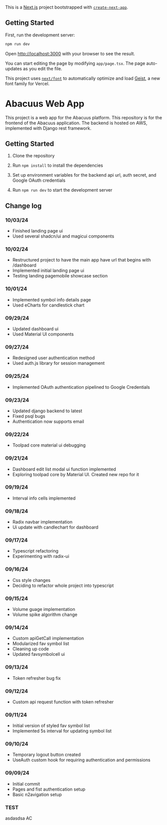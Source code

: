 This is a [Next.js](https://nextjs.org) project bootstrapped with [`create-next-app`](https://nextjs.org/docs/app/api-reference/cli/create-next-app).

## Getting Started

First, run the development server:

```bash
npm run dev
```

Open [http://localhost:3000](http://localhost:3000) with your browser to see the result.

You can start editing the page by modifying `app/page.tsx`. The page auto-updates as you edit the file.

This project uses [`next/font`](https://nextjs.org/docs/app/building-your-application/optimizing/fonts) to automatically optimize and load [Geist](https://vercel.com/font), a new font family for Vercel.

# Abacuus Web App

This project is a web app for the Abacuus platform. This repository is for the frontend of the Abacuus application.
The backend is hosted on AWS, implemented with Django rest framework.

## Getting Started

1. Clone the repository

2. Run `npm install` to install the dependencies

3. Set up environment variables for the backend api url, auth secret, and Google OAuth credentials

4. Run `npm run dev` to start the development server

## Change log

### 10/03/24

- Finished landing page ui
- Used several shadcn/ui and magicui components

### 10/02/24

- Restructured project to have the main app have url that begins with /dashboard
- Implemented initial landing page ui
- Testing landing pagemobile showcase section

### 10/01/24

- Implemented symbol info details page
- Used eCharts for candlestick chart

### 09/29/24

- Updated dashboard ui
- Used Material UI components

### 09/27/24

- Redesigned user authentication method
- Used auth.js library for session management

### 09/25/24

- Implemented OAuth authentication pipelined to Google Credentials

### 09/23/24

- Updated django backend to latest
- Fixed psql bugs
- Authentication now supports email

### 09/22/24

- Toolpad core material ui debugging

### 09/21/24

- Dashboard edit list modal ui function implemented
- Exploring toolpad core by Material UI. Created new repo for it

### 09/19/24

- Interval info cells implemented

### 09/18/24

- Radix navbar implementation
- Ui update with candlechart for dashboard

### 09/17/24

- Typescript refactoring
- Experimenting with radix-ui

### 09/16/24

- Css style changes
- Deciding to refactor whole project into typescript

### 09/15/24

- Volume guage implementation
- Volume spike algorithm change

### 09/14/24

- Custom apiGetCall implementation
- Modularized fav symbol list
- Cleaning up code
- Updated favsymbolcell ui

### 09/13/24

- Token refresher bug fix

### 09/12/24

- Custom api request function with token refresher

### 09/11/24

- Initial version of styled fav symbol list
- Implemented 5s interval for updating symbol list

### 09/10/24

- Temporary logout button created
- UseAuth custom hook for requiring authentication and permissions

### 09/09/24

- Initial commit
- Pages and fist authentication setup
- Basic n2avigation setup
### TEST
asdasdsa
AC
